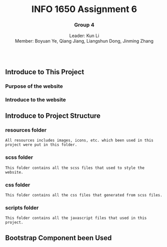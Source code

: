 <div align="center">
    <h1>INFO 1650 Assignment 6</h1>
    <h3>Group 4</h3>
    <p>Leader: Kun Li<br>Member: Boyuan Ye, Qiang Jiang, Liangshun Dong, Jinming Zhang</p><br><br>
</div>

## Introduce to This Project
### Purpose of the website


### Introduce to the website



## Introduce to Project Structure
### resources folder
    All resources includes images, icons, etc. which been used in this project were put in this folder.

### scss folder
    This folder contains all the scss files that used to style the website.

### css folder
    This folder contains all the css files that generated from scss files.

### scripts folder
    This folder contains all the javascript files that used in this project.



## Bootstrap Component been Used

